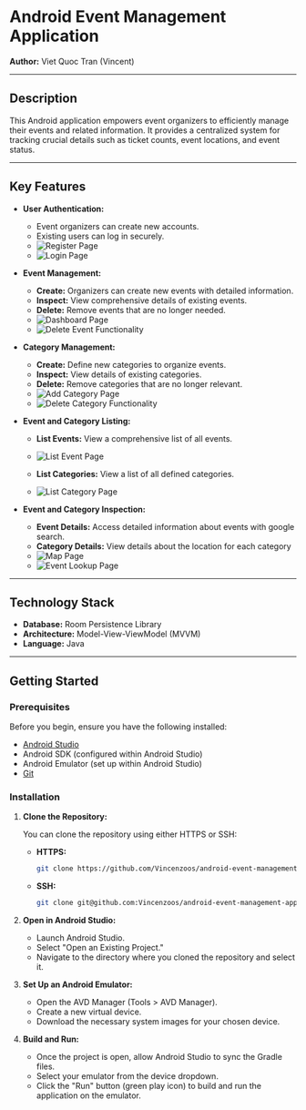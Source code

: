 # Android Event Management Application

**Author:** Viet Quoc Tran (Vincent)

---

## Description
This Android application empowers event organizers to efficiently manage their events and related information. It provides a centralized system for tracking crucial details such as ticket counts, event locations, and event status.

---

## Key Features
*   **User Authentication:**
    *   Event organizers can create new accounts.
    *   Existing users can log in securely.
    *   ![Register Page](app_screenshot/register_page.jpg)
    *   ![Login Page](app_screenshot/login_page.jpg)
    
*   **Event Management:**
    *   **Create:** Organizers can create new events with detailed information.
    *   **Inspect:** View comprehensive details of existing events.
    *   **Delete:** Remove events that are no longer needed.
    *   ![Dashboard Page](app_screenshot/dashboard_page.jpg)
    *   ![Delete Event Functionality](app_screenshot/delete_functionality.jpg)
    
*   **Category Management:**
    *   **Create:** Define new categories to organize events.
    *   **Inspect:** View details of existing categories.
    *   **Delete:** Remove categories that are no longer relevant.
    *   ![Add Category Page](app_screenshot/add_category_page.jpg)
    *   ![Delete Category Functionality](app_screenshot/delete_functionality.jpg)
    
*   **Event and Category Listing:**
    *   **List Events:** View a comprehensive list of all events.
    *   ![List Event Page](app_screenshot/list_event_page.jpg)
    
    *   **List Categories:** View a list of all defined categories.
    *   ![List Category Page](app_screenshot/list_category_page.jpg)
    
*   **Event and Category Inspection:**
    *   **Event Details:** Access detailed information about events with google search.
    *   **Category Details:** View details about the location for each category
    *   ![Map Page](app_screenshot/map_page.jpg)
    *   ![Event Lookup Page](app_screenshot/event_lookup_page.jpg)

---

## Technology Stack
*   **Database:** Room Persistence Library
*   **Architecture:** Model-View-ViewModel (MVVM)
*   **Language:** Java

---

## Getting Started

### Prerequisites

Before you begin, ensure you have the following installed:

*   [Android Studio](https://developer.android.com/studio)
*   Android SDK (configured within Android Studio)
*   Android Emulator (set up within Android Studio)
*   [Git](https://git-scm.com/)

### Installation

1.  **Clone the Repository:**

    You can clone the repository using either HTTPS or SSH:

    *   **HTTPS:**
        ```bash 
        git clone https://github.com/Vincenzoos/android-event-management-app.git
        
    *    **SSH:**
         ```bash
         git clone git@github.com:Vincenzoos/android-event-management-app.git


2.  **Open in Android Studio:**

    *   Launch Android Studio.
    *   Select "Open an Existing Project."
    *   Navigate to the directory where you cloned the repository and select it.

3.  **Set Up an Android Emulator:**

    *   Open the AVD Manager (Tools > AVD Manager).
    *   Create a new virtual device.
    *   Download the necessary system images for your chosen device.

4.  **Build and Run:**

    *   Once the project is open, allow Android Studio to sync the Gradle files.
    *   Select your emulator from the device dropdown.
    *   Click the "Run" button (green play icon) to build and run the application on the emulator.